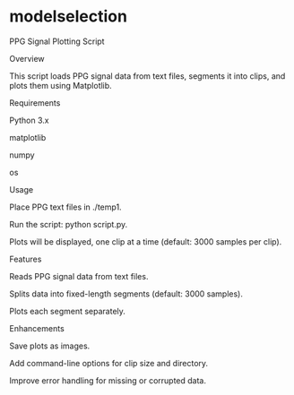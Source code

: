# modelselection
PPG Signal Plotting Script

Overview

This script loads PPG signal data from text files, segments it into clips, and plots them using Matplotlib.

Requirements

Python 3.x

matplotlib

numpy

os

Usage

Place PPG text files in ./temp1.

Run the script: python script.py.

Plots will be displayed, one clip at a time (default: 3000 samples per clip).

Features

Reads PPG signal data from text files.

Splits data into fixed-length segments (default: 3000 samples).

Plots each segment separately.

Enhancements

Save plots as images.

Add command-line options for clip size and directory.

Improve error handling for missing or corrupted data.

